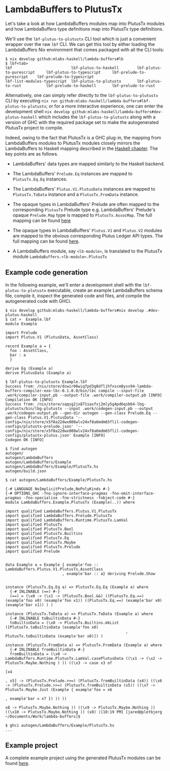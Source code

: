 # LambdaBuffers to PlutusTx

Let's take a look at how LambdaBuffers modules map into PlutusTx modules and how
LambdaBuffers type definitions map into PlutusTx type definitions.

We'll use the `lbf-plutus-to-plutustx` CLI tool which is just a convenient wrapper over the raw `lbf` CLI. We can get this tool by either loading the LambdaBuffers Nix environment that comes packaged with all the CLI tools:

```shell
$ nix develop github:mlabs-haskell/lambda-buffers#lb
$ lbf<tab>
lbf                          lbf-plutus-to-haskell        lbf-plutus-to-purescript     lbf-plutus-to-typescript     lbf-prelude-to-purescript    lbf-prelude-to-typescript
lbf-list-modules-typescript  lbf-plutus-to-plutustx       lbf-plutus-to-rust           lbf-prelude-to-haskell       lbf-prelude-to-rust

```

Alternatively, one can simply refer directly to the `lbf-plutus-to-plutustx` CLI by executing `nix run github:mlabs-haskell/lambda-buffers#lbf-plutus-to-plutustx`; or for a more interactive experience, one can enter the development shell `nix develop github:mlabs-haskell/lambda-buffers#dev-plutus-haskell` which includes the `lbf-plutus-to-plutustx` along with a version of GHC with the required package set to make the autogenerated PlutusTx project to compile.

Indeed, owing to the fact that PlutusTx is a GHC plug-in, the mapping from LambdaBuffers modules to PlutusTx modules closely mirrors the LambdaBuffers to Haskell mapping described in the [Haskell chapter](./haskell.md).
The key points are as follows.

- LambdaBuffers' data types are mapped similarly to the Haskell backend.

- The LambdaBuffers' `Prelude.Eq` instances are mapped to `PlutusTx.Eq.Eq` instances.

- The LambdaBuffers' `Plutus.V1.PlutusData` instances are mapped to `PlutusTx.ToData` instance and a `PlutusTx.FromData` instance.

- The opaque types in LambdaBuffers' Prelude are often mapped to the corresponding `PlutusTx` Prelude type e.g.
  LambdaBuffers' Prelude's opaque `Prelude.Map` type is mapped to `PlutusTx.AssocMap`.
  The full mapping can be found [here](https://github.com/mlabs-haskell/lambda-buffers/blob/main/lambda-buffers-codegen/data/plutustx-prelude.json)

- The opaque types in LambdaBuffers' `Plutus.V1` and `Plutus.V2` modules are mapped to the obvious corresponding Plutus Ledger API types. The full mapping can be found [here](https://github.com/mlabs-haskell/lambda-buffers/blob/main/lambda-buffers-codegen/data/plutustx-plutus.json).

- A LambdaBuffers module, say `<lb-module>`, is translated to the PlutusTx module `LambdaBuffers.<lb-module>.PlutusTx`

## Example code generation

In the following example, we'll enter a development shell with the `lbf-plutus-to-plutustx` executable, create an example LambdaBuffers schema file, compile it, inspect the generated code and files, and compile the autogenerated code with GHCi.

```shell
$ nix develop github:mlabs-haskell/lambda-buffers#nix develop .#dev-plutus-haskell
$ cat >  Example.lbf
module Example

import Prelude
import Plutus.V1 (PlutusData, AssetClass)

record Example a = {
  foo : AssetClass,
  bar : a
  }

derive Eq (Example a)
derive PlutusData (Example a)

$ lbf-plutus-to-plutustx Example.lbf
Success from: /nix/store/dcwir06wiq7pd3g8dfljhfxscm8yss94-lambda-buffers-compiler-exe-lbc-0.1.0.0/bin/lbc compile --input-file .work/compiler-input.pb --output-file .work/compiler-output.pb [INFO]
Compilation OK [INFO]
Success from: /nix/store/sqqsg2jx871saxfxj2mly5g4pd6qsb64-lbg-plutustx/bin/lbg-plutustx --input .work/codegen-input.pb --output .work/codegen-output.pb --gen-dir autogen --gen-class Prelude.Eq --gen-class Plutus.V1.PlutusData '--config=/nix/store/x5f8a22dwx008wlv24xf8a6mdm65flil-codegen-configs/plutustx-prelude.json' '--config=/nix/store/x5f8a22dwx008wlv24xf8a6mdm65flil-codegen-configs/plutustx-plutus.json' Example [INFO]
Codegen OK [INFO]

$ find autogen
autogen/
autogen/LambdaBuffers
autogen/LambdaBuffers/Example
autogen/LambdaBuffers/Example/PlutusTx.hs
autogen/build.json

$ cat autogen/LambdaBuffers/Example/PlutusTx.hs

{-# LANGUAGE NoImplicitPrelude,NoPolyKinds #-}
{-# OPTIONS_GHC -fno-ignore-interface-pragmas -fno-omit-interface-pragmas -fno-specialise -fno-strictness -fobject-code #-}
module LambdaBuffers.Example.PlutusTx (Example(..)) where

import qualified LambdaBuffers.Plutus.V1.PlutusTx
import qualified LambdaBuffers.Prelude.PlutusTx
import qualified LambdaBuffers.Runtime.PlutusTx.LamVal
import qualified PlutusTx
import qualified PlutusTx.Bool
import qualified PlutusTx.Builtins
import qualified PlutusTx.Eq
import qualified PlutusTx.Maybe
import qualified PlutusTx.Prelude
import qualified Prelude


data Example a = Example { example'foo :: LambdaBuffers.Plutus.V1.PlutusTx.AssetClass
                         , example'bar :: a} deriving Prelude.Show


instance (PlutusTx.Eq.Eq a) => PlutusTx.Eq.Eq (Example a) where
  {-# INLINABLE (==) #-}
  (==) = (\x0 -> (\x1 -> (PlutusTx.Bool.&&) ((PlutusTx.Eq.==) (example'foo x0) (example'foo x1)) ((PlutusTx.Eq.==) (example'bar x0) (example'bar x1)) ) )

instance (PlutusTx.ToData a) => PlutusTx.ToData (Example a) where
  {-# INLINABLE toBuiltinData #-}
  toBuiltinData = (\x0 -> PlutusTx.Builtins.mkList ([PlutusTx.toBuiltinData (example'foo x0)
                                                     , PlutusTx.toBuiltinData (example'bar x0)]) )

instance (PlutusTx.FromData a) => PlutusTx.FromData (Example a) where
  {-# INLINABLE fromBuiltinData #-}
  fromBuiltinData = (\x0 -> LambdaBuffers.Runtime.PlutusTx.LamVal.casePlutusData ((\x1 -> (\x2 -> PlutusTx.Maybe.Nothing ) )) ((\x3 -> case x3 of
                                                                                                                                         [x4
                                                                                                                                          , x5] -> (PlutusTx.Prelude.>>=) (PlutusTx.fromBuiltinData (x4)) ((\x6 -> (PlutusTx.Prelude.>>=) (PlutusTx.fromBuiltinData (x5)) ((\x7 -> PlutusTx.Maybe.Just (Example { example'foo = x6
                                                                                                                                                                                                                                                                                                                , example'bar = x7 }) )) ))
                                                                                                                                         x8 -> PlutusTx.Maybe.Nothing )) ((\x9 -> PlutusTx.Maybe.Nothing )) ((\x10 -> PlutusTx.Maybe.Nothing )) (x0) )[10:19 PM] [jared@pletbjerg ~/Documents/Work/lambda-buffers]$

$ ghci autogen/LambdaBuffers/Example/PlutusTx.hs
...
```
  
## Example project

A complete example project using the generated PlutusTx modules can be found [here](https://github.com/mlabs-haskell/lambda-buffers/tree/main/docs/plutustx).
